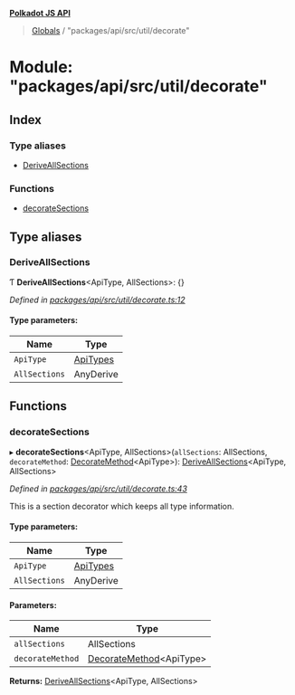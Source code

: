 **[Polkadot JS API](../README.md)**

> [Globals](../globals.md) / "packages/api/src/util/decorate"

# Module: "packages/api/src/util/decorate"

## Index

### Type aliases

* [DeriveAllSections](_packages_api_src_util_decorate_.md#deriveallsections)

### Functions

* [decorateSections](_packages_api_src_util_decorate_.md#decoratesections)

## Type aliases

### DeriveAllSections

Ƭ  **DeriveAllSections**\<ApiType, AllSections>: {}

*Defined in [packages/api/src/util/decorate.ts:12](https://github.com/polkadot-js/api/blob/d13e58fb3/packages/api/src/util/decorate.ts#L12)*

#### Type parameters:

Name | Type |
------ | ------ |
`ApiType` | [ApiTypes](_packages_api_src_types_base_.md#apitypes) |
`AllSections` | AnyDerive |

## Functions

### decorateSections

▸ **decorateSections**\<ApiType, AllSections>(`allSections`: AllSections, `decorateMethod`: [DecorateMethod](_packages_api_src_types_base_.md#decoratemethod)\<ApiType>): [DeriveAllSections](_packages_api_src_util_decorate_.md#deriveallsections)\<ApiType, AllSections>

*Defined in [packages/api/src/util/decorate.ts:43](https://github.com/polkadot-js/api/blob/d13e58fb3/packages/api/src/util/decorate.ts#L43)*

This is a section decorator which keeps all type information.

#### Type parameters:

Name | Type |
------ | ------ |
`ApiType` | [ApiTypes](_packages_api_src_types_base_.md#apitypes) |
`AllSections` | AnyDerive |

#### Parameters:

Name | Type |
------ | ------ |
`allSections` | AllSections |
`decorateMethod` | [DecorateMethod](_packages_api_src_types_base_.md#decoratemethod)\<ApiType> |

**Returns:** [DeriveAllSections](_packages_api_src_util_decorate_.md#deriveallsections)\<ApiType, AllSections>
